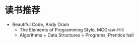 # 读书推荐

- Beautiful Code, Andy Oram
  - The Elements of Programming Style, MCGraw-Hill
  - Algorithms + Data Structures = Programs, Prentice hall
